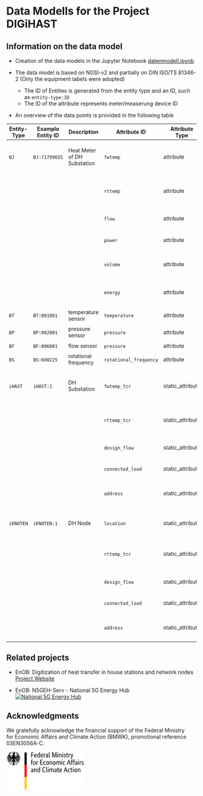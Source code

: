 # Data Modells for the Project DIGiHAST

## Information on the data model
- Creation of the data models in the Jupyter Notebook [datenmodell.ipynb](./datenmodell.ipynb)

- The data model is based on NGSI-v2 and partially on DIN ISO/TS 81346-2 (Only the equipment labels were adopted)
    - The ID of Entities is generated from the entity type and an ID, such as `entity-type:ID`
    - The ID of the attribute represents meter/measerung device ID 

- An overview of the data points is provided in the following table

| Entity-Type             | Example Entity ID               | Description                     | Attribute ID                | Attribute Type | Data Type | Unit          | Description                                    |
|----------------------|--------------------------------|----------------------------------|--------------------------------|------------------|-------------|-----------------|---------------------------------------------------|
| `BJ`                 | `BJ:71799655`         | Heat Meter of DH Substation    | `fwtemp`           | attribute        | Number      | °C              | Supply temperature of the substation primary side   |
|                      |                                |                       | `rttemp`           | attribute        | Number      | °C              | Return temperature of the substation primary side    |
|                      |                                |                       | `flow`             | attribute        | Number      | m³/h            | Flow of the substation primary side    |
|                      |                                |                       | `power`            | attribute        | Number      | kW              | Power of the substation primary side     |
|                      |                                |                       | `volume`           | attribute        | Number      | m³              | Volume of the substation primary side   |
|                      |                                |                       | `energy`           | attribute        | Number      | kWh             | Energy of the substation primary side   |
|                      |                                |                                  |                                 |                  |              |                |                                                    |
| `BT`                 | `BT:001001`                    | temperature sensor    | `temperature`        | attribute        | Number      | °C             | Temperature Sensor                         |
|                      |                                |                                  |                                 |                  |              |                |                                                    |
| `BP`                 | `BP:002001`                    | pressure sensor       | `pressure`          | attribute        | Number      | bar            | Pressure Sensor               |
|            |                                |                                 |                                 |                  |              |                |    
| `BF`                 | `BF:006001`                    | flow sensor           | `pressure`          | attribute        | Number      | m³/h            | Flow Sensor               |
|                      |                                |                                  |                                 |                  |              |                |   
| `BS`                 | `BS:600225`                    | rotational frequency  | `rotational_frequency`| attribute        | Number      | rpm            | Rotational Frequency               |
|                      |                                |                                  |                                 |                  |              |                |    
| `iHAST`              | `iHAST:1`         |  DH Substation    | `fwtemp_tcr`                         | static_attribute       | Number      | °C              | Technical connection regulations for supply temperature   |
|                      |                                |                       | `rttemp_tcr`        | static_attribute       | Number      | °C              | Technical connection regulations for return temperature    |
|                      |                                |                       | `design_flow`             | static_attribute        | Number      | m³/h            | Design flow of the substation    |
|                      |                                |                       | `connected_load`            | static_attribute        | Number      | kW              | Connected Load of the substation      |
|                      |                                |                       | `address`           | static_attribute        | String      | m³              | Volume of the substation primary side   |
|                      |                                |                                  |                                 |                  |              |                |  
| `iKNOTEN`              | `iKNOTEN:1`         |  DH Node    | `location`                         | static_attribute       | String      | °C              | Location of the Node in the DH-Network   |
|                      |                                |                       | `rttemp_tcr`        | static_attribute       | Number      | °C              | Technical connection regulations for return temperature    |
|                      |                                |                       | `design_flow`             | static_attribute        | Number      | m³/h            | Design flow of the substation    |
|                      |                                |                       | `connected_load`            | static_attribute        | Number      | kW              | Connected Load of the substation      |
|                      |                                |                       | `address`           | static_attribute        | Number      | m³              | Volume of the substation primary side   |

## Related projects

- EnOB: Digitization of heat transfer in house stations and network nodes <br>
<a href="https://n5geh.de/digihast/"> Project Website </a>

- EnOB: N5GEH-Serv - National 5G Energy Hub <br>
<a href="https://n5geh.de/"> <img alt="National 5G Energy Hub" 
src="https://avatars.githubusercontent.com/u/43948851?s=200&v=4" height="150"></a>

## Acknowledgments

We gratefully acknowledge the financial support of the Federal Ministry <br> 
for Economic Affairs and Climate Action (BMWK), promotional reference 03EN3056A-C.

<a href="https://www.bmwi.de/Navigation/EN/Home/home.html"> <img alt="BMWK" 
src="https://raw.githubusercontent.com/RWTH-EBC/FiLiP/master/docs/logos/bmwi_logo_en.png" height="100"> </a>
